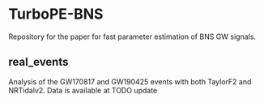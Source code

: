 # TurboPE-BNS

Repository for the paper for fast parameter estimation of BNS GW signals.

## real_events

Analysis of the GW170817 and GW190425 events with both TaylorF2 and NRTidalv2. Data is available at TODO update
